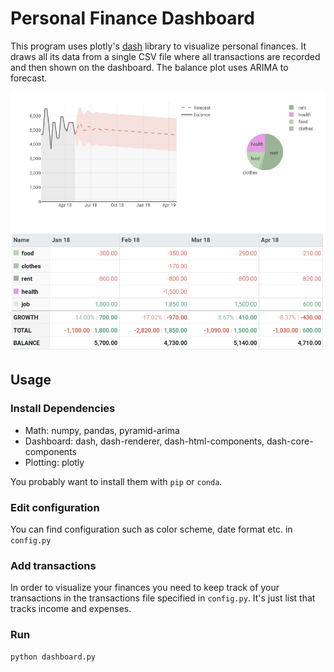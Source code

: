 # Personal Finance Dashboard

This program uses plotly's [dash](https://github.com/plotly/dash) library to visualize personal finances. It draws all its data from a single CSV file where all transactions are recorded and then shown on the dashboard. The balance plot uses ARIMA to forecast.

![screenshot](screenshot.png)

## Usage

### Install Dependencies
* Math: numpy, pandas, pyramid-arima
* Dashboard: dash, dash-renderer, dash-html-components, dash-core-components
* Plotting: plotly

You probably want to install them with `pip` or `conda`.

### Edit configuration
You can find configuration such as color scheme, date format etc. in `config.py`

### Add transactions
In order to visualize your finances you need to keep track of your transactions in the transactions file specified in `config.py`. It's just list that tracks income and expenses.

### Run
```shell
python dashboard.py
```


